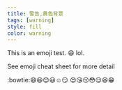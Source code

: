 ```yaml
---
title: 警告,黄色背景
tags: [warning]
style: fill
color: warning
---
```


This is an emoji test. :smile: lol.

See emoji cheat sheet for more detail

:bowtie::smile::laughing::blush::smiley::relaxed::smirk:
:heart_eyes::kissing_heart::kissing_closed_eyes::flushed::relieved::satisfied::grin:
